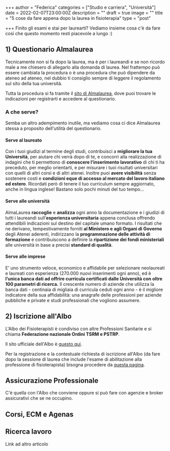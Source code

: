 +++
author = "Federica"
categories = ["Studio e carriera", "Università"]
date = 2022-02-07T23:00:00Z
description = ""
draft = true
image = ""
title = "5 cose da fare appena dopo la laurea in fisioterapia"
type = "post"

+++
Finito gli esami e stai per laurearti? Vediamo insieme cosa c'è da fare così che questo momento resti piacevole a lungo :)

## 1) Questionario Almalaurea

Tecnicamente non si fa dopo la laurea, ma è per i laureandi e se non ricordo male a me chiesero di allegarlo alla domanda di laurea. Nel frattempo può essere cambiata la procedura o è una procedura che può dipendere da ateneo ad ateneo, nel dubbio ti consiglio sempre di leggere il regolamento sul sito della tua università. 

Tutta la procedura si fa tramite il [sito di Almalaurea](), dove puoi trovare le indicazioni per registrarti e accedere al questionario.

### A che serve? 

Semba un altro adempimento inutile, ma vediamo cosa ci dice Almalaurea stessa a proposito dell'utilità del questionario.

#### Serve al laureato

Con i tuoi giudizi al termine degli studi, contribuisci a **migliorare la tua Università**, per aiutare chi verrà dopo di te, e concorri alla realizzazione di indagini che ti permettono di **conoscere l’inserimento lavorativo** di chi ti ha preceduto, per meglio orientarti, e per misurare i tuoi risultati universitari con quelli di altri corsi e di altri atenei. Inoltre puoi **avere visibilità** senza sostenere costi e **condizioni eque di accesso al mercato del lavoro italiano ed estero**. Ricordati però di tenere il tuo curriculum sempre aggiornato, anche in lingua inglese! Bastano solo pochi minuti del tuo tempo...

#### Serve alle università

AlmaLaurea **raccoglie** e **analizza** ogni anno la documentazione e i giudizi di tutti i laureandi sull’**esperienza universitaria** appena conclusa offrendo attendibili indicazioni sul destino del capitale umano formato. I risultati che ne derivano, tempestivamente forniti **al Ministero e agli Organi di Governo** degli Atenei aderenti, indirizzano la **programmazione delle attività di formazione** e contribuiscono a definire la **ripartizione dei fondi ministeriali** alle università in base a precisi **standard di qualità**.

#### Serve alle imprese

E’ uno strumento veloce, economico e affidabile per selezionare neolaureati e laureati con esperienza (270.000 nuovi inserimenti ogni anno), ed è **l’unica banca dati ad offrire curricula certificati dalle Università con oltre 100 parametri di ricerca.** Il crescente numero di aziende che utilizza la banca dati - centinaia di migliaia di curricula ceduti ogni anno - è il migliore indicatore della sua affidabilità: una anagrafe delle professioni per aziende pubbliche e private e studi professionali che vogliono assumere.

## 2) Iscrizione all'Albo

L'Albo dei Fisioterapisti è condiviso con altre Professioni Sanitarie e si chiama **Federazione nazionale Ordini TSRM e PSTRP**. 

Il sito ufficiale dell'Albo è [questo qui]().

Per la registrazione e la contestuale richiesta di iscrizione all'Albo (da fare dopo la sessione di laurea che include l'esame di abilitazione alla professione di fisioterapista) bisogna procedere da [questa pagina](https://iscritto.alboweb.net/registry/create "Registrazione").

## Assicurazione Professionale

C'è quella con l'Albo che conviene oppure si può fare con agenzie e broker assicurativi che se ne occupino.

## Corsi, ECM e Agenas

## Ricerca lavoro

Link ad altro articolo
